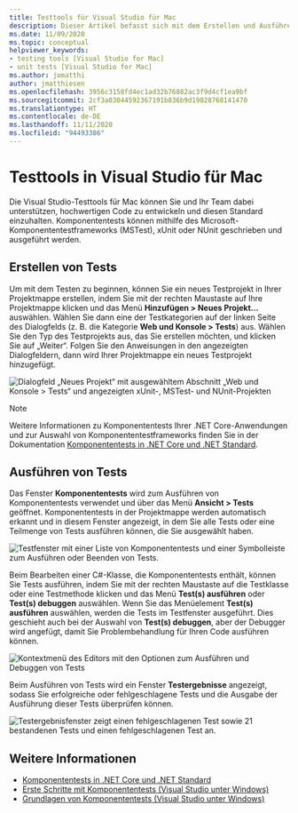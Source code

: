 ```yaml
---
title: Testtools für Visual Studio für Mac
description: Dieser Artikel befasst sich mit dem Erstellen und Ausführen von Tests mit Visual Studio für Mac.
ms.date: 11/09/2020
ms.topic: conceptual
helpviewer_keywords:
- testing tools [Visual Studio for Mac]
- unit tests [Visual Studio for Mac]
ms.author: jomatthi
author: jmatthiesen
ms.openlocfilehash: 3956c3158fd4ec1ad32b76882ac3f9d4cf1ea9bf
ms.sourcegitcommit: 2cf3a03044592367191b836b9d19028768141470
ms.translationtype: HT
ms.contentlocale: de-DE
ms.lasthandoff: 11/11/2020
ms.locfileid: "94493386"
---
```

# <a name="testing-tools-in-visual-studio-for-mac"></a>Testtools in Visual Studio für Mac

Die Visual Studio-Testtools für Mac können Sie und Ihr Team dabei unterstützen, hochwertigen Code zu entwickeln und diesen Standard einzuhalten. Komponententests können mithilfe des Microsoft-Komponententestframeworks (MSTest), xUnit oder NUnit geschrieben und ausgeführt werden.

## <a name="creating-tests"></a>Erstellen von Tests
Um mit dem Testen zu beginnen, können Sie ein neues Testprojekt in Ihrer Projektmappe erstellen, indem Sie mit der rechten Maustaste auf Ihre Projektmappe klicken und das Menü **Hinzufügen > Neues Projekt...** auswählen. Wählen Sie dann eine der Testkategorien auf der linken Seite des Dialogfelds (z. B. die Kategorie **Web und Konsole > Tests**) aus. Wählen Sie den Typ des Testprojekts aus, das Sie erstellen möchten, und klicken Sie auf „Weiter“. Folgen Sie den Anweisungen in den angezeigten Dialogfeldern, dann wird Ihrer Projektmappe ein neues Testprojekt hinzugefügt.

![Dialogfeld „Neues Projekt“ mit ausgewähltem Abschnitt „Web und Konsole > Tests“ und angezeigten xUnit-, MSTest- und NUnit-Projekten](media/create-new-test-project.PNG)

> [!NOTE]
> Weitere Informationen zu Komponententests Ihrer .NET Core-Anwendungen und zur Auswahl von Komponententestframeworks finden Sie in der Dokumentation [Komponententests in .NET Core und .NET Standard](/dotnet/core/testing/?pivots=xunit).

## <a name="running-tests"></a>Ausführen von Tests
Das Fenster **Komponententests** wird zum Ausführen von Komponententests verwendet und über das Menü **Ansicht > Tests** geöffnet. Komponententests in der Projektmappe werden automatisch erkannt und in diesem Fenster angezeigt, in dem Sie alle Tests oder eine Teilmenge von Tests ausführen können, die Sie ausgewählt haben.

![Testfenster mit einer Liste von Komponententests und einer Symbolleiste zum Ausführen oder Beenden von Tests.](media/test-window.PNG)

Beim Bearbeiten einer C#-Klasse, die Komponententests enthält, können Sie Tests ausführen, indem Sie mit der rechten Maustaste auf die Testklasse oder eine Testmethode klicken und das Menü **Test(s) ausführen** oder **Test(s) debuggen** auswählen. Wenn Sie das Menüelement **Test(s) ausführen** auswählen, werden die Tests im Testfenster ausgeführt. Dies geschieht auch bei der Auswahl von **Test(s) debuggen**, aber der Debugger wird angefügt, damit Sie Problembehandlung für Ihren Code ausführen können.

![Kontextmenü des Editors mit den Optionen zum Ausführen und Debuggen von Tests](media/run-tests-context-menu.PNG)

Beim Ausführen von Tests wird ein Fenster **Testergebnisse** angezeigt, sodass Sie erfolgreiche oder fehlgeschlagene Tests und die Ausgabe der Ausführung dieser Tests überprüfen können.

![Testergebnisfenster zeigt einen fehlgeschlagenen Test sowie 21 bestandenen Tests und einen fehlgeschlagenen Test an.](media/test-results-window.PNG)

## <a name="see-also"></a>Weitere Informationen

- [Komponententests in .NET Core und .NET Standard](/dotnet/core/testing)
- [Erste Schritte mit Komponententests (Visual Studio unter Windows)](/visualstudio/test/getting-started-with-unit-testing)
- [Grundlagen von Komponententests (Visual Studio unter Windows)](/visualstudio/test/unit-test-basics)